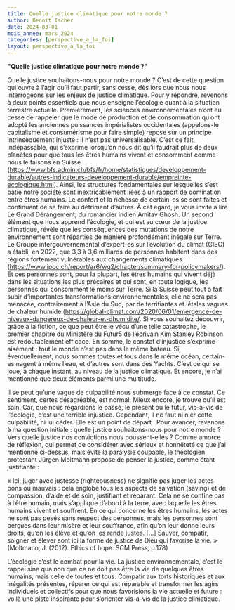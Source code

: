 ```yaml
---
title: Quelle justice climatique pour notre monde ?
author: Benoït Ischer
date: 2024-03-01
mois_annee: mars 2024
categories: [perspective_a_la_foi]
layout: perspective_a_la_foi
---
```

**"Quelle justice climatique pour notre monde ?"**

Quelle justice souhaitons-nous pour notre monde ? C’est de cette question qui ouvre à l’agir qu’il faut partir, sans cesse,
dès lors que nous nous interrogeons sur les enjeux de justice climatique. Pour y répondre, revenons à deux points essentiels 
que nous enseigne l’écologie quant à la situation terrestre actuelle. Premièrement, les sciences environnementales n’ont 
eu cesse de rappeler que le mode de production et de consommation qu’ont adopté les anciennes puissances impérialistes
occidentales (appelons-le capitalisme et consumérisme pour faire simple) repose sur un principe intrinsèquement injuste : 
il n’est pas universalisable. C’est ce fait, indépassable, qui s’exprime lorsqu’on nous dit qu’il faudrait plus de deux
planètes pour que tous les êtres humains vivent et consomment comme nous le faisons en Suisse (https://www.bfs.admin.ch/bfs/fr/home/statistiques/developpement-durable/autres-indicateurs-developpement-durable/empreinte-ecologique.html). 
Ainsi, les structures fondamentales sur lesquelles s’est bâtie notre société sont inextricablement liées à un rapport de domination entre
êtres humains. Le confort et la richesse de certain-es se sont faites et continuent de se faire au détriment d’autres. 
À cet égard, je vous invite à lire Le Grand Dérangement, du romancier indien Amitav Ghosh. Un second élément que nous 
apprend l’écologie, et qui est au cœur de la justice climatique, révèle que les conséquences des mutations de notre
environnement sont réparties de manière profondément inégale sur Terre. Le Groupe intergouvernemental d’expert-es sur 
l’évolution du climat (GIEC) a établi, en 2022, que 3,3 à 3,6 milliards de personnes habitent dans des régions fortement
vulnérables aux changements climatiques (https://www.ipcc.ch/report/ar6/wg2/chapter/summary-for-policymakers/).
Et ces personnes sont, pour la plupart, les êtres humains qui vivent déjà dans
les situations les plus précaires et qui sont, en toute logique, les personnes qui consomment le moins sur Terre. Si la
Suisse peut tout à fait subir d’importantes transformations environnementales, elle ne sera pas menacée, contrairement 
à l’Asie du Sud, par de terrifiantes et létales vagues de chaleur humide (https://global-climat.com/2020/06/01/emergence-de-niveaux-dangereux-de-chaleur-et-dhumidite/.
Si vous souhaitez découvrir, grâce à la fiction, 
ce que peut être le vécu d’une telle catastrophe, le premier chapitre du Ministère du Futur5 de l’écrivain Kim Stanley 
Robinson est redoutablement efficace. En somme, le constat d’injustice s’exprime aisément : tout le monde n’est pas dans
le même bateau. Si, éventuellement, nous sommes toutes et tous dans le même océan, certain-es nagent à même l’eau, et
d’autres sont dans des Yachts. C’est ce qui se joue, à chaque instant, au niveau de la justice climatique. Et encore, 
je n’ai mentionné que deux éléments parmi une multitude. 

Il se peut qu’une vague de culpabilité nous submerge face à ce constat. Ce sentiment, certes désagréable, est normal.
Mieux encore, je trouve qu’il est sain. Car, que nous regardions le passé, le présent ou le futur, vis-à-vis de l’écologie,
c’est une terrible injustice. Cependant, il ne faut ni nier cette culpabilité, ni lui céder. Elle est un point de départ
. Pour avancer, revenons à ma question initiale : quelle justice souhaitons-nous pour notre monde ? Vers quelle justice nos 
convictions nous poussent-elles ? Comme amorce de réflexion, qui permet de considérer avec sérieux et honnêteté ce que j’ai
mentionné ci-dessus, mais évite la paralysie coupable, le théologien protestant Jürgen Moltmann propose de penser la justice,
comme étant justifiante : 

« Ici, juger avec justesse (righteousness) ne signifie pas juger les actes bons ou mauvais : cela englobe tous les aspects
de salvation (saving) et de compassion, d’aide et de soin, justifiant et réparant. Cela ne se confine pas à l’être humain,
mais s’applique d’abord à la terre, avec laquelle les êtres humains vivent et souffrent. En ce qui concerne les êtres humains,
les actes ne sont pas pesés sans respect des personnes, mais les personnes sont perçues dans leur misère et leur souffrance,
afin qu’on leur donne leurs droits, qu’on les élève et qu’on les rende justes. […] Sauver, compatir, soigner et élever sont
ici la forme de justice de Dieu qui favorise la vie. » (Moltmann, J. (2012). Ethics of hope. SCM Press, p.178)

L’écologie c’est le combat pour la vie. La justice environnementale, c’est le rappel sine qua non que ce ne doit pas être la vie de quelques êtres humains, mais celle de toutes et tous. Compatir aux torts historiques et aux inégalités présentes, réparer ce qui est réparable et transformer les agirs individuels et collectifs pour que nous favorisions la vie actuelle et future : voilà une piste inspirante pour s’orienter vis-à-vis de la justice climatique. 
